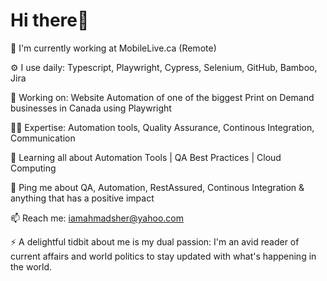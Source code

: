 # Hi there👋

🏢 I'm currently working at MobileLive.ca (Remote)

⚙️ I use daily: Typescript, Playwright, Cypress, Selenium, GitHub, Bamboo, Jira

🔭 Working on: Website Automation of one of the biggest Print on Demand businesses in Canada using Playwright

🧑‍💻 Expertise: Automation tools, Quality Assurance, Continous Integration, Communication

🌱 Learning all about Automation Tools | QA Best Practices | Cloud Computing

💬 Ping me about QA, Automation, RestAssured, Continous Integration & anything that has a positive impact

📫 Reach me: iamahmadsher@yahoo.com

⚡️ A delightful tidbit about me is my dual passion: I'm an avid reader of current affairs and world politics to stay updated with what's happening in the world.
